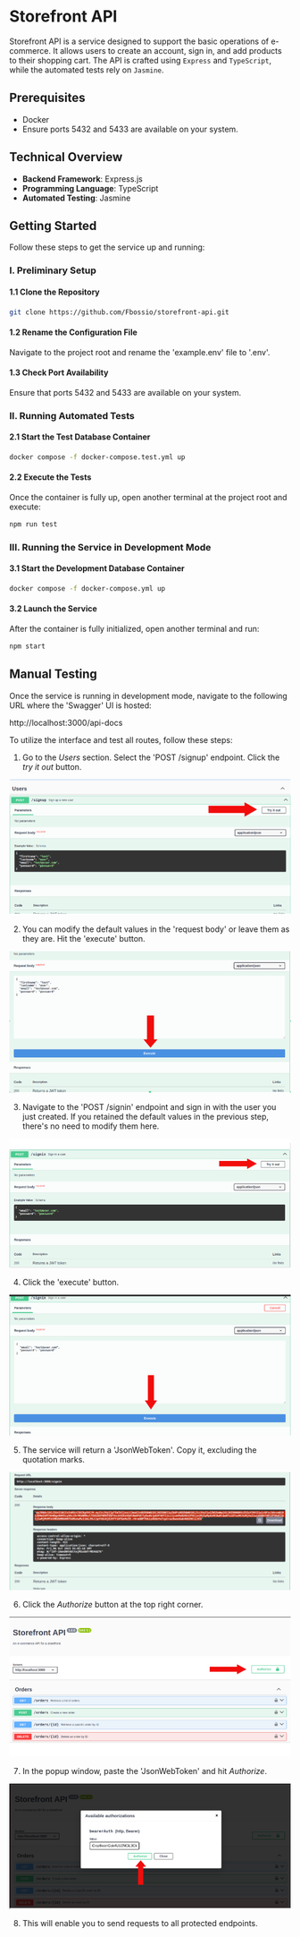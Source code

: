 # Storefront API

Storefront API is a service designed to support the basic operations of e-commerce. It allows users to create an account, sign in, and add products to their shopping cart. The API is crafted using `Express` and `TypeScript`, while the automated tests rely on `Jasmine`.

## Prerequisites
- Docker
- Ensure ports 5432 and 5433 are available on your system.

## Technical Overview

- **Backend Framework**: Express.js
- **Programming Language**: TypeScript
- **Automated Testing**: Jasmine

## Getting Started

Follow these steps to get the service up and running:

### I. Preliminary Setup

#### 1.1 Clone the Repository

```bash
git clone https://github.com/Fbossio/storefront-api.git
```

#### 1.2 Rename the Configuration File

Navigate to the project root and rename the 'example.env' file to '.env'.

#### 1.3 Check Port Availability

Ensure that ports 5432 and 5433 are available on your system.


### II. Running Automated Tests

#### 2.1 Start the Test Database Container

```bash
docker compose -f docker-compose.test.yml up
```
#### 2.2 Execute the Tests

Once the container is fully up, open another terminal at the project root and execute:

```bash
npm run test
```

### III. Running the Service in Development Mode

#### 3.1 Start the Development Database Container

```bash
docker compose -f docker-compose.yml up
```

#### 3.2 Launch the Service

After the container is fully initialized, open another terminal and run:

```bash
npm start
```


## Manual Testing

Once the service is running in development mode, navigate to the following URL where the 'Swagger' UI is hosted:

http://localhost:3000/api-docs


To utilize the interface and test all routes, follow these steps:

1. Go to the *Users* section. Select the 'POST /signup' endpoint. Click the *try it out* button.

![sign up try-it-out](./assets/sf-signup-try-it-out.png)

2. You can modify the default values in the 'request body' or leave them as they are. Hit the 'execute' button.

![sign up execute](./assets/sf-signup-execute.png)

3. Navigate to the 'POST /signin' endpoint and sign in with the user you just created. If you retained the default values in the previous step, there's no need to modify them here.

![sign in try-it-out](./assets/sf-signin-try-it-out.png)

4. Click the 'execute' button.

![sign in execute](./assets/sf-signin-execute.png)

5. The service will return a 'JsonWebToken'. Copy it, excluding the quotation marks.

![sign in jwt](./assets/sf-signin-jwt.png)

6. Click the *Authorize* button at the top right corner.

![authorize](./assets/sf-authorize.png)

7. In the popup window, paste the 'JsonWebToken' and hit *Authorize*.

![autorize pop-up](./assets/sf-authorize-pop-up.png)

8. This will enable you to send requests to all protected endpoints.
